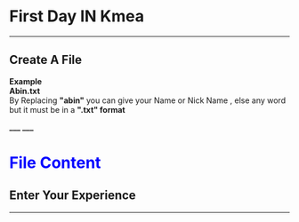 
# <b>First Day IN Kmea</b>
---
## <b> Create A File </b>
<p>
<b size="20px"> Example </b>
<br>
<b> Abin.txt </b> 
<br>By Replacing <b>"abin"</b> you can give your Name or Nick Name , else any word  but it must be in a <b>".txt" format <b>
</p>
___
___

# <font  color='blue'><b> File Content </b></font>
<h2>Enter Your Experience </h2>

___
